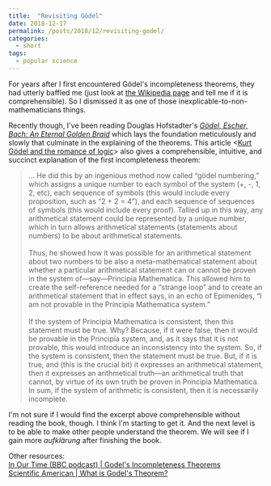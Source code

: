 ```yaml
---
title:  "Revisiting Gödel"
date: 2018-12-17
permalink: /posts/2018/12/revisiting-godel/
categories: 
  - short
tags:
  - popular science
---
```


For years after I first encountered Gödel's incompleteness theorems, they had utterly baffled me (just look at [the Wikipedia page](https://en.wikipedia.org/wiki/G%C3%B6del%27s_incompleteness_theorems) and tell me if it is comprehensible). So I dismissed it as one of those inexplicable-to-non-mathematicians things. 

Recently though, I've been reading Douglas Hofstadter's [_Gödel, Escher, Bach: An Eternal Golden Braid_](https://en.wikipedia.org/wiki/G%C3%B6del,_Escher,_Bach) which lays the foundation meticulously and slowly that culminate in the explaining of the theorems. This article <[Kurt Gödel and the romance of logic](https://www.prospectmagazine.co.uk/magazine/kurt-godel-and-the-romance-of-logic)> also gives a comprehensible, intuitive, and succinct explanation of the first incompleteness theorem:

>... He did this by an ingenious method now called “gödel numbering,” which assigns a unique number to each symbol of the system (+, -, 1, 2, etc), each sequence of symbols (this would include every proposition, such as “2 + 2 = 4”), and each sequence of sequences of symbols (this would include every proof). Tallied up in this way, any arithmetical statement could be represented by a unique number, which in turn allows arithmetical statements (statements about numbers) to be about arithmetical statements. 
<br><br> 
Thus, he showed how it was possible for an arithmetical statement about two numbers to be also a meta-mathematical statement about whether a particular arithmetical statement can or cannot be proven in the system of—say—Principia Mathematica. This allowed him to create the self-reference needed for a “strange loop” and to create an arithmetical statement that in effect says, in an echo of Epimenides, “I am not provable in the Principia Mathematica system.”
<br><br>
If the system of Principia Mathematica is consistent, then this statement must be true. Why? Because, if it were false, then it would be provable in the Principia system, and, as it says that it is not provable, this would introduce an inconsistency into the system. So, if the system is consistent, then the statement must be true. But, if it is true, and (this is the crucial bit) it expresses an arithmetical statement, then it expresses an arithmetical truth—an arithmetical truth that cannot, by virtue of its own truth be proven in Principia Mathematica. In sum, if the system of arithmetic is consistent, then it is necessarily incomplete.

I'm not sure if I would find the excerpt above comprehensible without reading the book, though. I think I'm starting to get it. And the next level is to be able to make other people understand the theorem. We will see if I gain more _aufklärung_ after finishing the book.

Other resources:  
[In Our Time (BBC podcast) \| Godel's Incompleteness Theorems](https://www.bbc.co.uk/programmes/b00dshx3)  
[Scientific American \| What is Godel's Theorem?](https://www.scientificamerican.com/article/what-is-godels-theorem/)
